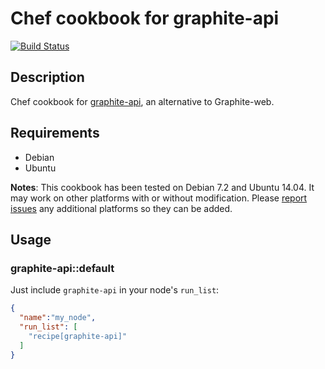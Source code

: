 # Chef cookbook for graphite-api

[![Build Status](https://travis-ci.org/odolbeau/cookbook-graphite-api.png)](https://travis-ci.org/odolbeau/cookbook-graphite-api)

## Description

Chef cookbook for
[graphite-api](http://graphite-api.readthedocs.org/en/latest/),  an alternative
to Graphite-web.

## Requirements

* Debian
* Ubuntu

**Notes**: This cookbook has been tested on Debian 7.2 and Ubuntu 14.04. It may
work on other platforms with or without modification. Please [report
issues](https://github.com/odolbeau/cookbook-graphite-api/issues) any
additional platforms so they can be added.

## Usage

### graphite-api::default

Just include `graphite-api` in your node's `run_list`:

```json
{
  "name":"my_node",
  "run_list": [
    "recipe[graphite-api]"
  ]
}
```
